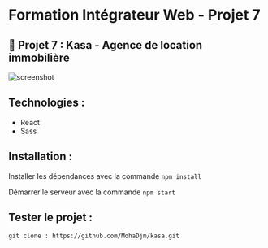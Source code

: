 # Formation Intégrateur Web - Projet 7

## 📎 Projet 7 : Kasa - Agence de location immobilière

![screenshot](https://user-images.githubusercontent.com/94898151/234441430-089a003f-cd0d-4d5f-9d23-905d0834f68f.jpg)


## Technologies :

- React
- Sass



## Installation :

Installer les dépendances avec la commande `npm install`

Démarrer le serveur avec la commande `npm start`

## Tester le projet :

```terminal
git clone : https://github.com/MohaDjm/kasa.git
```




